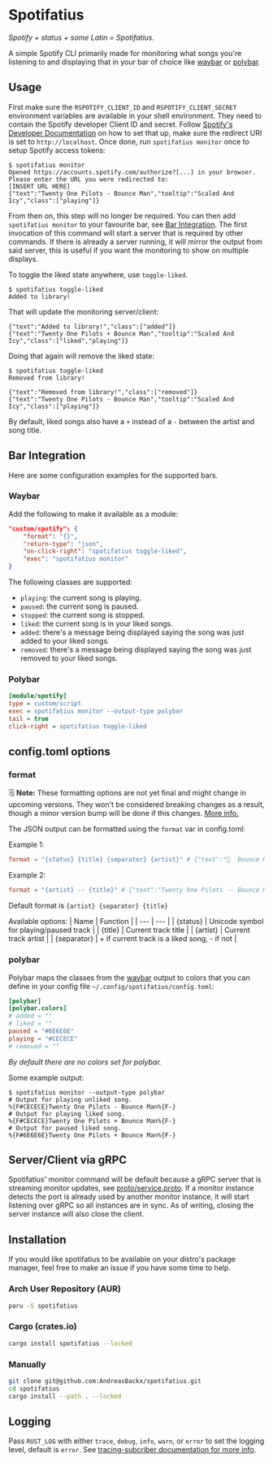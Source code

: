 # Spotifatius

_Spotify + status + some Latin = Spotifatius._

A simple Spotify CLI primarily made for monitoring what songs you're listening to and displaying that in your bar of choice like [waybar](https://github.com/Alexays/Waybar) or [polybar](https://github.com/polybar/polybar).

## Usage

First make sure the `RSPOTIFY_CLIENT_ID` and `RSPOTIFY_CLIENT_SECRET` environment
variables are available in your shell environment. They need to contain the
Spotify developer Client ID and secret. Follow [Spotify's Developer Documentation](https://developer.spotify.com/documentation/web-api/concepts/apps)
on how to set that up, make sure the redirect URI is set to `http://localhost`.
Once done, run `spotifatius monitor` once to setup Spotify access tokens:


```shell
$ spotifatius monitor
Opened https://accounts.spotify.com/authorize?[...] in your browser.
Please enter the URL you were redirected to:
[INSERT URL HERE]
{"text":"Twenty One Pilots - Bounce Man","tooltip":"Scaled And Icy","class":["playing"]}
```

From then on, this step will no longer be required. You can then add
`spotifatius monitor` to your favourite bar, see [Bar Integration](#bar-integration).
The first invocation of this command will start a server that is required by
other commands. If there is already a server running, it will mirror the output
from said server, this is useful if you want the monitoring to show on
multiple displays.

To toggle the liked state anywhere, use `toggle-liked`.

```shell
$ spotifatius toggle-liked
Added to library!
```

That will update the monitoring server/client:

```shell
{"text":"Added to library!","class":["added"]}
{"text":"Twenty One Pilots + Bounce Man","tooltip":"Scaled And Icy","class":["liked","playing"]}
```

Doing that again will remove the liked state:

```shell
$ spotifatius toggle-liked
Removed from library!
```

```shell
{"text":"Removed from library!","class":["removed"]}
{"text":"Twenty One Pilots - Bounce Man","tooltip":"Scaled And Icy","class":["playing"]}
```

By default, liked songs also have a `+` instead of a `-` between the artist and song title.

## Bar Integration

Here are some configuration examples for the supported bars.

### Waybar

Add the following to make it available as a module:

```json
"custom/spotify": {
    "format": "{}",
    "return-type": "json",
    "on-click-right": "spotifatius toggle-liked",
    "exec": "spotifatius monitor"
}
```

The following classes are supported:
* `playing`: the current song is playing.
* `paused`: the current song is paused.
* `stopped`: the current song is stopped.
* `liked`: the current song is in your liked songs.
* `added`: there's a message being displayed saying the song was just added to your liked songs.
* `removed`: there's a message being displayed saying the song was just removed to your liked songs.

### Polybar

```ini
[module/spotify]
type = custom/script
exec = spotifatius monitor --output-type polybar
tail = true
click-right = spotifatius toggle-liked
```

## config.toml options

### format

🗒 **Note:** These formatting options are not yet final and might change in upcoming versions. They won't be considered breaking changes as a result, though a minor version bump will be done if this changes. [More info.](https://github.com/AndreasBackx/spotifatius/pull/8)

The JSON output can be formatted using the `format` var in config.toml:

Example 1:
```toml
format = "{status} {title} {separator} {artist}" # {"text":"  Bounce Man + Twenty One Pilots","tooltip":"Scaled And Icy","class":["liked", "playing"]}
```

Example 2:
```toml
format = "{artist} -- {title}" # {"text":"Twenty One Pilots -- Bounce Man","tooltip":"Scaled And Icy","class":["liked", "playing"]}
```

Default format is `{artist} {separator} {title}`

Available options:
| Name        | Function |
| ---         | --- |
| {status}    | Unicode symbol for playing/paused track |
| {title}     | Current track title |
| {artist}    | Current track artist |
| {separator} | + if current track is a liked song, - if not |


### polybar

Polybar maps the classes from the [waybar](#waybar) output to colors that you can define in your config file `~/.config/spotifatius/config.toml`:

```toml
[polybar]
[polybar.colors]
# added = ""
# liked = ""
paused = "#6E6E6E"
playing = "#CECECE"
# removed = ""
```

_By default there are no colors set for polybar._

Some example output:

```shell
$ spotifatius monitor --output-type polybar
# Output for playing unliked song.
%{F#CECECE}Twenty One Pilots - Bounce Man%{F-}
# Output for playing liked song.
%{F#CECECE}Twenty One Pilots + Bounce Man%{F-}
# Output for paused liked song.
%{F#6E6E6E}Twenty One Pilots + Bounce Man%{F-}
```

## Server/Client via gRPC

Spotifatius' monitor command will be default because a gRPC server that is streaming monitor updates, see [proto/service.proto](proto/service.proto). If a monitor instance detects the port is already used by another monitor instance, it will start listening over gRPC so all instances are in sync. As of writing, closing the server instance will also close the client.

## Installation

If you would like spotifatius to be available on your distro's package manager, feel free to make an issue if you have some time to help.

### Arch User Repository (AUR)

```zsh
paru -S spotifatius
```

### Cargo (crates.io)

```zsh
cargo install spotifatius --locked
```

### Manually

```zsh
git clone git@github.com:AndreasBackx/spotifatius.git
cd spotifatius
cargo install --path . --locked
```

## Logging

Pass `RUST_LOG` with either `trace`, `debug`, `info`, `warn`, or `error` to set the logging level, default is `error`. See [tracing-subcriber documentation for more info](https://docs.rs/tracing-subscriber/latest/tracing_subscriber/fmt/index.html#filtering-events-with-environment-variables).
